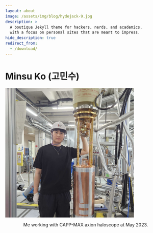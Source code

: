 ```yaml
---
layout: about
image: /assets/img/blog/hydejack-9.jpg
description: >
  A boutique Jekyll theme for hackers, nerds, and academics,
  with a focus on personal sites that are meant to impress.
hide_description: true
redirect_from:
  - /download/
---
```


# Minsu Ko (고민수)

<!--author-->

<div style="text-align: center;">
    <img src="/assets/img/me_MAX.jpg" style="width:80%; height:auto; display: block;">
    <p style="text-align: left; display: inline-block;">
        Me working with CAPP-MAX axion haloscope at May 2023.
    </p>
</div>
